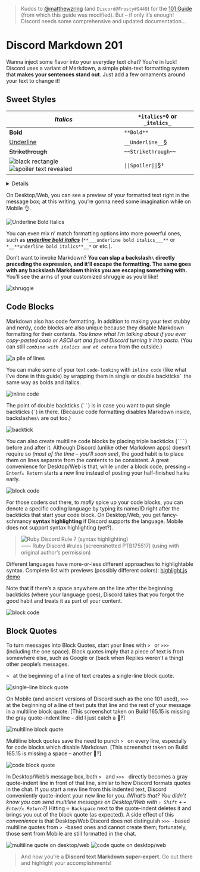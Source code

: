 > Kudos to [@matthewzring][] (and `Discord@Frosty#9449`) for the [101 Guide][] (from which this guide was modified).
> But – if only it’s enough! Discord needs some comprehensive and updated documentation…

[@matthewzring]: https://github.com/matthewzring
[101 Guide]: https://gist.github.com/matthewzring/9f7bbfd102003963f9be7dbcf7d40e51


# Discord Markdown 201

Wanna inject some flavor into your everyday text chat? You’re in luck!
Discord uses a variant of Markdown, a simple plain-text formatting system that **makes your sentences stand out**.
Just add a few ornaments around your text to change it!


## Sweet Styles

| *Italics* | `*italics*`◊ or `_italics_` |
|-|-|
| **Bold** |  `**Bold**` |
| <u>Underline</u> | `__Underline__`§ |
| ~~Strikethrough~~ | `~~Strikethrough~~` |
| ![black rectangle](images/spoiler0.png) ![spoiler text revealed](images/spoiler1.png) | `\|\|Spoiler\|\|`§† |

<details>
  
  * ◊ Does not apply if a space follows the first `*` (i.e., `* text*` or `* text *`) [tested PTB 175517]
  * § These are possibly unique to Discord’s Markdown and not found on other Markdown apps like GitHub
  * † Unlike other formatting options, spoilers can span multiple lines.
      Check out [Discord’s support article on spoilers][spoiler].
  
</details>

[spoiler]: https://support.discord.com/hc/en-us/articles/360022320632-Spoiler-Tags-

On Desktop/Web, you can see a preview of your formatted text right in the message box;
at this writing, you’re gonna need some imagination while on Mobile 👌.

![Underline Bold Italics](images/markdown1.png)

You can even mix n’ match formatting options into more powerful ones, such as ***<u>underline bold italics</u>***
(`**___underline bold italics___**` or `*__**underline bold italics**__*` or etc.).

Don’t want to invoke Markdown?
**You can slap a backslash`\` directly preceding the expression, and it’ll escape the formatting.
The same goes with any backslash Markdown thinks you are escaping something with.**
You’ll see the arms of your customized shruggie as you’d like!

![shruggie](images/markdown0.png)


## Code Blocks

Markdown also has code formatting. In addition to making your text stubby and nerdy,
code blocks are also unique because they disable Markdown formatting for their contents.
*You know what I’m talking about if you ever copy-pasted code or ASCII art and found Discord turning it into pasta.*
(You can still *`combine with italics and et cetera`* from the outside.)

![a pile of lines](images/code0.png)

You can make some of your text `code-looking` with `inline code` (like what I’ve done in this guide)
by wrapping them in single or double backticks`` ` `` the same way as bolds and italics.

![inline code](images/code1.png)

The point of double backticks (``` `` ```) is in case you want to put single backticks (`` ` ``) in there.
(Because code formatting disables Markdown inside, backslashes`\` are out too.)

![backtick](images/code2.png)

You can also create multiline code blocks by placing triple backticks (```` ``` ````) before and after it.
Although Discord (unlike other Markdown apps) doesn’t require so *(most of the time – you’ll soon see)*,
the good habit is to place them on lines separate from the contents to be consistent.
A great convenience for Desktop/Web is that, while under a block code,
pressing `↩ Enter`/`⌅ Return` starts a new line instead of posting your half-finished haiku early.

![block code](images/code3.png)

For those coders out there, to *really* spice up your code blocks,
you can denote a specific coding language by typing its name/ID right after the backticks that start your code block.
On Desktop/Web, you get fancy-schmancy **syntax highlighting** if Discord supports the language.
Mobile does not support syntax highlighting (yet?).

> ![Ruby Discord Rule 7 (syntax highlighting)](images/code4.png)
> <br> ⸺ Ruby Discord #rules [screenshotted PTB175517] (using with original author’s permission)

Different languages have more-or-less different approaches to highlightable syntax.
Complete list with previews (possibly different colors): [highlight.js demo](https://highlightjs.org/static/demo/)

Note that if there’s a space anywhere on the line after the beginning backticks (where your language goes),
Discord takes that you forgot the good habit and treats it as part of your content.

![block code](images/code5.png)

## Block Quotes

To turn messages into Block Quotes, start your lines with `> ` or `>>> ` (including the one space).
Block quotes imply that a piece of text is from somewhere else,
such as Google or (back when Replies weren’t a thing) other people’s messages.

`> ` at the beginning of a line of text creates a single-line block quote.

![single-line block quote](images/quote1.png)

On Mobile (and ancient versions of Discord such as the one 101 used),
`>>> ` at the beginning of a line of text puts that line and the rest of your message in a multiline block quote.
[This screenshot taken on Build 165.15 is missing the gray quote-indent line – did I just catch a 🐛‽]

![multiline block quote](images/quote3.png)

Multiline block quotes save the need to punch `> ` on every line, especially for code blocks which disable Markdown.
[This screenshot taken on Build 165.15 is missing a space – another 🐛‽]

![code block quote](images/quote5.png)

In Desktop/Web’s message box, both `> ` and `>>> ` directly becomes a gray quote-indent line in front of that line,
similar to how Discord formats quotes in the chat. If you start a new line from this indented text,
Discord conveniently quote-indent your new line for you.
*(What’s that? You didn’t know you can send multiline messages on Desktop/Web with `⇧ Shift` + `↩ Enter`/`⌅ Return`?)*
Hitting `⌫ Backspace` next to the quote-indent deletes it and brings you out of the block quote (as expected).
A side effect of this *convenience* is that Desktop/Web Discord does not distinguish `>>> `-based multiline quotes from
`> `-based ones and cannot create them; fortunately, those sent from Mobile are still formatted in the chat.

![multiline quote on desktop/web](images/quote4.png)
![code quote on desktop/web](images/quote6.png)


> And now you’re a **Discord text Markdown super-expert**. Go out there and highlight your accomplishments!
